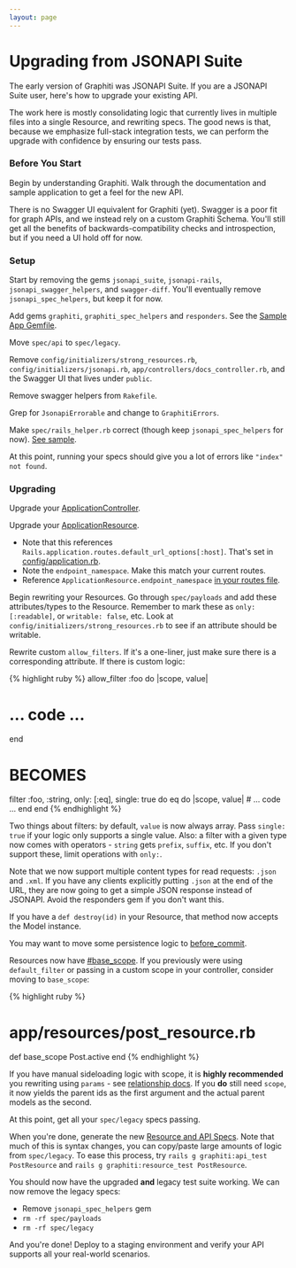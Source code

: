 ```yaml
---
layout: page
---
```


Upgrading from JSONAPI Suite
============================

The early version of Graphiti was JSONAPI Suite. If you are a JSONAPI
Suite user, here's how to upgrade your existing API.

The work here is mostly consolidating logic that currently lives in
multiple files into a single Resource, and rewriting specs. The good
news is that, because we emphasize full-stack integration tests, we can
perform the upgrade with confidence by ensuring our tests pass.

### Before You Start

Begin by understanding Graphiti. Walk through the documentation and
sample application to get a feel for the new API.

There is no Swagger UI equivalent for Graphiti (yet). Swagger is a
poor fit for graph APIs, and we instead rely on a custom Graphiti
Schema. You'll still get all the benefits of backwards-compatibility
checks and introspection, but if you need a UI hold off for now.

### Setup

Start by removing the gems `jsonapi_suite`, `jsonapi-rails`,
`jsonapi_swagger_helpers`, and `swagger-diff`. You'll eventually remove
`jsonapi_spec_helpers`, but keep it for now.

Add gems `graphiti`, `graphiti_spec_helpers` and `responders`. See the
[Sample App Gemfile](https://github.com/graphiti-api/employee_directory/blob/master/Gemfile).

Move `spec/api` to `spec/legacy`.

Remove `config/initializers/strong_resources.rb`,
`config/initializers/jsonapi.rb`, `app/controllers/docs_controller.rb`,
and the Swagger UI that lives under `public`.

Remove swagger helpers from `Rakefile`.

Grep for `JsonapiErrorable` and change to `GraphitiErrors`.

Make `spec/rails_helper.rb` correct (though keep `jsonapi_spec_helpers`
for now). [See sample](https://github.com/graphiti-api/employee_directory/blob/master/spec/rails_helper.rb).

At this point, running your specs should give you a lot of errors like
`"index" not found`.

### Upgrading

Upgrade your [ApplicationController](https://github.com/graphiti-api/employee_directory/blob/master/app/controllers/application_controller.rb).

Upgrade your [ApplicationResource](https://github.com/graphiti-api/employee_directory/blob/master/app/resources/application_resource.rb).

  * Note that this references `Rails.application.routes.default_url_options[:host]`. That's set in [config/application.rb](https://github.com/graphiti-api/employee_directory/blob/master/config/application.rb#L22).
  * Note the `endpoint_namespace`. Make this match your current routes.
  * Reference `ApplicationResource.endpoint_namespace` [in your routes file](https://github.com/graphiti-api/employee_directory/blob/master/config/routes.rb#L2).

Begin rewriting your Resources. Go through `spec/payloads` and add these
attributes/types to the Resource. Remember to mark these as `only:
[:readable]`, or `writable: false`, etc. Look at
`config/initializers/strong_resources.rb` to see if an attribute should
be writable.

Rewrite custom `allow_filters`. If it's a one-liner, just make sure
there is a corresponding attribute. If there is custom logic:

{% highlight ruby %}
allow_filter :foo do |scope, value|
  # ... code ...
end

# BECOMES

filter :foo, :string, only: [:eq], single: true do
  eq do |scope, value|
    # ... code ...
  end
end
{% endhighlight %}

Two things about filters: by default, `value` is now always array. Pass
`single: true` if your logic only supports a single value. Also: a
filter with a given type now comes with operators - `string` gets
`prefix`, `suffix`, etc. If you don't support these, limit operations
with `only:`.

Note that we now support multiple content types for read requests:
`.json` and `.xml`. If you have any clients explicitly putting `.json`
at the end of the URL, they are now going to get a simple JSON response
instead of JSONAPI. Avoid the responders gem if you don't want this.

If you have a `def destroy(id)` in your Resource, that method now
accepts the Model instance.

You may want to move some persistence logic to [before_commit]({{site.github.url}}/guides/concepts/resources#side-effects).

Resources now have [#base_scope]({{site.github.url}}/guides/concepts/resources#basescope). If you previously were using `default_filter` or passing in a custom scope in your controller, consider moving to `base_scope`:

{% highlight ruby %}
# app/resources/post_resource.rb
def base_scope
  Post.active
end
{% endhighlight %}

If you have manual sideloading logic with scope, it is **highly
recommended** you rewriting using `params` - see [relationship docs]({{site.github.url}}/guides/concepts/resources#relationships]). If you **do** still need `scope`, it now yields the parent ids as the first argument and the actual parent models as the second.

At this point, get all your `spec/legacy` specs passing.

When you're done, generate the new [Resource and API Specs]({{site.github.url}}/guides/concepts/testing). Note that much of this is syntax changes, you can copy/paste large amounts of logic from `spec/legacy`. To ease this process, try `rails g graphiti:api_test PostResource` and `rails g graphiti:resource_test PostResource`.

You should now have the upgraded **and** legacy test suite working. We
can now remove the legacy specs:

  * Remove `jsonapi_spec_helpers` gem
  * `rm -rf spec/payloads`
  * `rm -rf spec/legacy`

And you're done! Deploy to a staging environment and verify your API
supports all your real-world scenarios.

<br />
<br />

